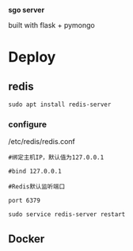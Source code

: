 **sgo server**

built with flask + pymongo


# Deploy

## redis

`sudo apt install redis-server`

### configure

/etc/redis/redis.conf

```
#绑定主机IP，默认值为127.0.0.1

#bind 127.0.0.1

#Redis默认监听端口

port 6379
```

`sudo service redis-server restart`

## Docker

